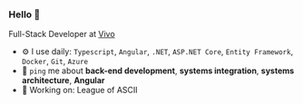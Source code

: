 ### Hello 👋

Full-Stack Developer at [Vivo](https://vivo.com.br/para-voce)

- ⚙️ I use daily: `Typescript`, `Angular`, `.NET`, `ASP.NET Core`, `Entity Framework`, `Docker`, `Git`, `Azure`
- 💬 `ping` me about **back-end development**, **systems integration**, **systems architecture**, **Angular**
- 🧙 Working on: League of ASCII
